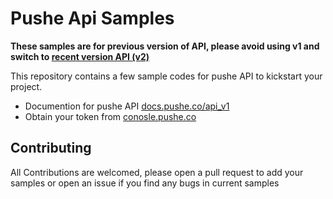 # Pushe Api Samples

**These samples are for previous version of API, please avoid using v1 and switch to [recent version API (v2)][master]**

This repository contains a few sample codes for pushe API to kickstart your project.

  * Documention for pushe API [docs.pushe.co/api_v1][api_v1]
  * Obtain your token from [conosle.pushe.co][console]

## Contributing

All Contributions are welcomed, please open a pull request to add your samples or open an issue if you find any bugs in current samples


[api_v1]: https://pushe.co/docs/api_v1/
[console]: https://console.pushe.co/
[master]: https://github.com/pusheco/pushe-api-samples/
